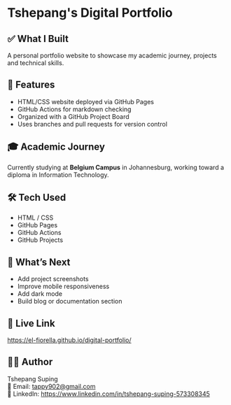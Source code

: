 # Tshepang's Digital Portfolio

## ✅ What I Built

A personal portfolio website to showcase my academic journey, projects and technical skills.

## 🚀 Features

- HTML/CSS website deployed via GitHub Pages
- GitHub Actions for markdown checking
- Organized with a GitHub Project Board
- Uses branches and pull requests for version control

## 🎓 Academic Journey

Currently studying at **Belgium Campus** in Johannesburg,
working toward a diploma in Information Technology.

## 🛠️ Tech Used

- HTML / CSS
- GitHub Pages
- GitHub Actions
- GitHub Projects

## 📌 What’s Next

- Add project screenshots
- Improve mobile responsiveness
- Add dark mode
- Build blog or documentation section

## 🔗 Live Link

<https://el-fiorella.github.io/digital-portfolio/>

## 👩‍💻 Author

Tshepang Suping  
📧 Email: <tappy902@gmail.com>  
🔗 LinkedIn: <https://www.linkedin.com/in/tshepang-suping-573308345>
